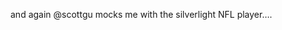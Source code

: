 <!--
id: 216777587
link: http://kevinisom.info/post/216777587/and-again-scottgu-mocks-me-with-the-silverlight
slug: and-again-scottgu-mocks-me-with-the-silverlight
date: Mon Oct 19 2009 15:28:00 GMT+1300 (NZDT)
raw: {"blog_name":"kevinisom","id":216777587,"post_url":"http://kevinisom.info/post/216777587/and-again-scottgu-mocks-me-with-the-silverlight","slug":"and-again-scottgu-mocks-me-with-the-silverlight","type":"text","date":"2009-10-19 02:28:00 GMT","timestamp":1255919280,"state":"published","format":"html","reblog_key":"ZN7vKusx","tags":[],"short_url":"http://tmblr.co/Zw68YyCwyDp","highlighted":[],"feed_item":"http://twitter.com/kev_nz/statuses/4979139943","from_feed_id":"650289","note_count":0,"title":null,"body":"<p>and again @scottgu mocks me with the silverlight NFL player&#8230;.</p>"}
publish: 2009-10-019
tags: 
title: null
-->


and again @scottgu mocks me with the silverlight NFL player….


